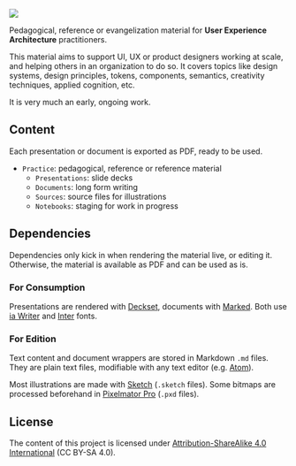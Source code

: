 ![](Practice/10%20Sources/a-mark.svg)

<!-- # User Experience Architecture -->
<!-- add hero pic and/or examples -->
<!-- top whitespace -->

Pedagogical, reference or evangelization material for **User Experience Architecture** practitioners.

This material aims to support UI, UX or product designers working at scale, and helping others in an organization to do so. It covers topics like design systems, design principles, tokens, components, semantics, creativity techniques, applied cognition, etc.

It is very much an early, ongoing work.

## Content

Each presentation or document is exported as PDF, ready to be used.

- `Practice`: pedagogical, reference or reference material
    - `Presentations`: slide decks
    - `Documents`: long form writing
    - `Sources`: source files for illustrations
    - `Notebooks`: staging for work in progress
<!-- - `Resources`: templates, themes, fonts, styleguides etc, to render or edit `Practice` content -->

## Dependencies

Dependencies only kick in when rendering the material live, or editing it.
Otherwise, the material is available as PDF and can be used as is.

### For Consumption

Presentations are rendered with [Deckset](https://www.deckset.com/), documents with [Marked](https://marked2app.com/).
Both use [ia Writer](https://github.com/iaolo/iA-Fonts) and [Inter](https://rsms.me/inter/) fonts.

<!-- deckset + marked themes -->

### For Edition

Text content and document wrappers are stored in Markdown `.md` files. They are plain text files, modifiable with any text editor (e.g. [Atom](https://atom.io/)).

Most illustrations are made with [Sketch](https://www.sketch.com/) (`.sketch` files). Some bitmaps are processed beforehand in [Pixelmator Pro](https://www.pixelmator.com/pro/) (`.pxd` files).

## License

The content of this project is licensed under [Attribution-ShareAlike 4.0 International](LICENSE.txt) (CC BY-SA 4.0).
